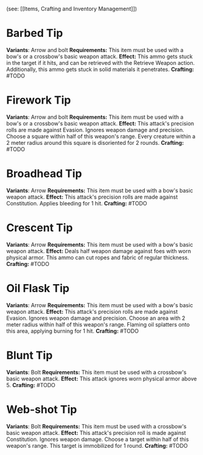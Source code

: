 (see: [[Items, Crafting and Inventory Management]])

# Barbed Tip
**Variants**: Arrow and bolt
**Requirements:**
	This item must be used with a bow's or a crossbow's basic weapon attack.
**Effect:**
	This ammo gets stuck in the target if it hits, and can be retrieved with the Retrieve Weapon action. 
	Additionally, this ammo gets stuck in solid materials it penetrates.
**Crafting:** #TODO 

# Firework Tip
**Variants**: Arrow and bolt
**Requirements:**
	This item must be used with a bow's or a crossbow's basic weapon attack.
**Effect:**
	This attack's precision rolls are made against Evasion.
	Ignores weapon damage and precision.
	Choose a square within half of this weapon's range. Every creature within a 2 meter radius around this square is disoriented for 2 rounds.
**Crafting:** #TODO 

# Broadhead Tip
**Variants**: Arrow
**Requirements:**
	This item must be used with a bow's basic weapon attack.
**Effect:**
	This attack's precision rolls are made against Constitution.
	Applies bleeding for 1 hit.
**Crafting:** #TODO 

# Crescent Tip
**Variants**: Arrow
**Requirements:**
	This item must be used with a bow's basic weapon attack.
**Effect:**
	Deals half weapon damage against foes with worn physical armor.
	This ammo can cut ropes and fabric of regular thickness. 
**Crafting:** #TODO 

# Oil Flask Tip
**Variants**: Arrow
**Requirements:**
	This item must be used with a bow's basic weapon attack.
**Effect:**
	This attack's precision rolls are made against Evasion.
	Ignores weapon damage and precision.
	Choose an area with 2 meter radius within half of this weapon's range. Flaming oil splatters onto this area, applying burning for 1 hit.
**Crafting:** #TODO 

# Blunt Tip
**Variants**: Bolt
**Requirements:**
	This item must be used with a crossbow's basic weapon attack.
**Effect:**
	This attack ignores worn physical armor above 5.
**Crafting:** #TODO 

# Web-shot Tip
**Variants**: Bolt
**Requirements:**
	This item must be used with a crossbow's basic weapon attack.
**Effect:**
	This attack's precision roll is made against Constitution.
	Ignores weapon damage.
	Choose a target within half of this weapon's range. This target is immobilized for 1 round.
**Crafting:** #TODO 
